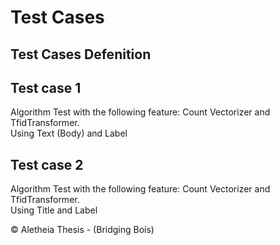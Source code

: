# Test Cases
## Test Cases Defenition

## Test case 1
Algorithm Test with the following feature: Count Vectorizer and TfidTransformer. <br/>
Using Text (Body) and Label

## Test case 2
Algorithm Test with the following feature: Count Vectorizer and TfidTransformer. <br/>
Using Title and Label

© Aletheia Thesis - (Bridging Bois)